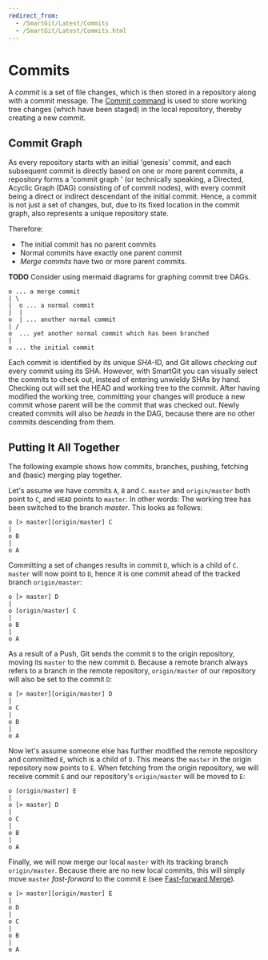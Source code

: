 ```yaml
---
redirect_from:
  - /SmartGit/Latest/Commits
  - /SmartGit/Latest/Commits.html
---
```

# Commits

A *commit* is a set of file changes, which is then stored in a repository along with a commit message.
The [Commit command](Local-Operations-on-the-Working-Tree.md#commit) is
used to store working tree changes (which have been staged) in the local repository, thereby
creating a new commit.

## Commit Graph

As every repository starts with an initial 'genesis' commit, and each
subsequent commit is directly based on one or more parent commits, a
repository forms a 'commit graph ' (or technically speaking, a Directed,
Acyclic Graph (DAG) consisting of of commit nodes), with every commit being a direct or
indirect descendant of the initial commit. Hence, a commit is not just a
set of changes, but, due to its fixed location in the commit graph, also
represents a unique repository state.

Therefore:
- The initial commit has no parent commits
- Normal commits have exactly one parent commit
- *Merge commits* have two or more parent commits.

**TODO** Consider using mermaid diagrams for graphing commit tree DAGs.

``` text
o ... a merge commit
| \
|  o ... a normal commit
|  |
o  | ... another normal commit
| /
o  ... yet another normal commit which has been branched
|
o ... the initial commit
```

Each commit is identified by its unique *SHA*-ID, and Git allows
*checking out* every commit using its SHA. However, with SmartGit you
can visually select the commits to check out, instead of entering 
unwieldy SHAs by hand. Checking out will set the HEAD and working tree
to the commit. After having modified the working tree, committing your
changes will produce a new commit whose parent will be the commit that
was checked out. Newly created commits will also be *heads* in the DAG, 
because there are no other commits descending from them.

## Putting It All Together

The following example shows how commits, branches, pushing, fetching and
(basic) merging play together.

Let's assume we have commits `A`, `B` and `C`. `master` and
`origin/master` both point to `C`, and `HEAD` points to `master`. In
other words: The working tree has been switched to the branch *master*.
This looks as follows:

``` text
o [> master][origin/master] C
|
o B
|
o A
```

Committing a set of changes results in commit `D`, which is a child of
`C`. `master` will now point to `D`, hence it is one commit ahead of the
tracked branch `origin/master`:

``` text
o [> master] D
|
o [origin/master] C
|
o B
|
o A
```

As a result of a Push, Git sends the commit `D` to the origin
repository, moving its `master` to the new commit `D`. Because a remote
branch always refers to a branch in the remote repository,
`origin/master` of our repository will also be set to the commit `D`:

``` text
o [> master][origin/master] D
|
o C
|
o B
|
o A
```

Now let's assume someone else has further modified the remote repository
and committed `E`, which is a child of `D`. This means the `master` in
the origin repository now points to `E`. When fetching from the origin
repository, we will receive commit `E` and our repository's
`origin/master` will be moved to `E`:

``` text
o [origin/master] E
|
o [> master] D
|
o C
|
o B
|
o A
```

Finally, we will now merge our local `master` with its tracking branch
`origin/master`. Because there are no new local commits, this will
simply move `master` *fast-forward* to the commit `E` (see [Fast-forward Merge](Merge.md#fast-forward-merge)).

``` text
o [> master][origin/master] E
|
o D
|
o C
|
o B
|
o A
```


